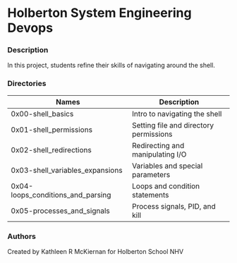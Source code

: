 # Holberton System Engineering Devops

### Description
In this project, students refine their skills of navigating around the shell.

### Directories
Names | Description
------|-----------------------
0x00-shell_basics | Intro to navigating the shell
0x01-shell_permissions | Setting file and directory permissions
0x02-shell_redirections | Redirecting and manipulating I/O
0x03-shell_variables_expansions | Variables and special parameters
0x04-loops_conditions_and_parsing | Loops and condition statements
0x05-processes_and_signals | Process signals, PID, and kill

### Authors
Created by Kathleen R McKiernan for Holberton School NHV
